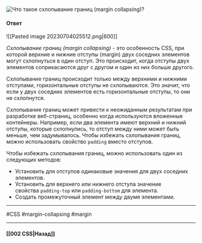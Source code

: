 ![Что такое схлопывание границ (margin collapsing)?](https://youtu.be/kx3dR6ztICU?t=30)

#### Ответ

![[Pasted image 20230704025512.png|600]]

*Схлопывание границ (margin collapsing)* - это особенность CSS, при которой верхние и нижние отступы (margin) двух соседних элементов могут схлопнуться в один отступ. Это происходит, когда отступы двух элементов соприкасаются друг с другом и один из них больше другого.

Схлопывание границ происходит только между верхними и нижними отступами, горизонтальные отступы не схлопываются. Это значит, что если у двух соседних элементов есть горизонтальные отступы, то они не схлопнутся.

Схлопывание границ может привести к неожиданным результатам при разработке веб-страниц, особенно когда используются вложенные контейнеры. Например, если два элемента имеют верхний и нижний отступы, которые схлопнулись, то отступ между ними может быть меньше, чем задумывалось. Чтобы избежать схлопывания границ, можно использовать свойство `padding` вместо отступов.

Чтобы избежать схлопывания границ, можно использовать один из следующих методов:
- Установить для отступов одинаковые значения для двух соседних элементов.
- Установить для верхнего или нижнего отступа значение свойства `padding-top` или `padding-bottom` для элемента.
- Создать промежуточный элемент между двумя элементами.

___
#CSS #margin-collapsing #margin 

___

#### [[002 CSS|Назад]]